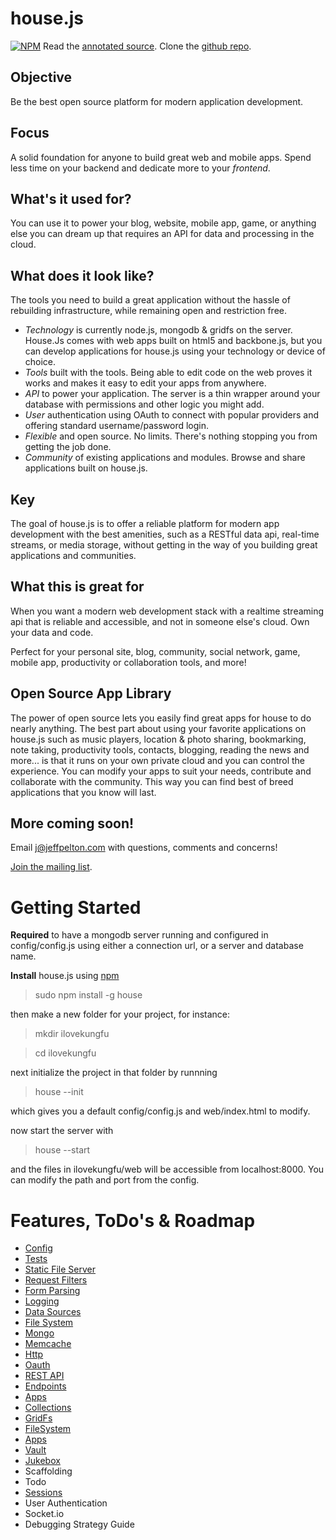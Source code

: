 house.js
========
[![NPM](https://nodei.co/npm/house.png?downloads=true)](https://nodei.co/npm/house/)
Read the [annotated source](http://comster.github.com/house/docs/lib/house/house.js.html).  Clone the [github repo](https://github.com/comster/house).

Objective
---------
Be the best open source platform for modern application development.

Focus
-----
A solid foundation for anyone to build great web and mobile apps.  Spend less time on your backend and dedicate more to your *frontend*.

What's it used for?
-------------------
You can use it to power your blog, website, mobile app, game, or anything else you can dream up that requires an API for data and processing in the cloud.

What does it look like?
-----------------------
The tools you need to build a great application without the hassle of rebuilding infrastructure, while remaining open and restriction free.

 - *Technology* is currently node.js, mongodb & gridfs on the server.  House.Js comes with web apps built on html5 and backbone.js, but you can develop applications for house.js using your technology or device of choice.
 - *Tools* built with the tools.  Being able to edit code on the web proves it works and makes it easy to edit your apps from anywhere.
 - *API* to power your application.  The server is a thin wrapper around your database with permissions and other logic you might add.
 - *User* authentication using OAuth to connect with popular providers and offering standard username/password login.
 - *Flexible* and open source.  No limits.  There's nothing stopping you from getting the job done.
 - *Community* of existing applications and modules.  Browse and share applications built on house.js.

Key
----
The goal of house.js is to offer a reliable platform for modern app development with the best amenities, such as a RESTful data api, real-time streams, or media storage, without getting in the way of you building great applications and communities.

What this is great for
----------------------
When you want a modern web development stack with a realtime streaming api that is reliable and accessible, and not in someone else's cloud.  Own your data and code.

Perfect for your personal site, blog, community, social network, game, mobile app, productivity or collaboration tools, and more!

Open Source App Library
-----------------------
The power of open source lets you easily find great apps for house to do nearly anything.  The best part about using your favorite applications on house.js such as music players, location & photo sharing, bookmarking, note taking, productivity tools, contacts, blogging, reading the news and more...  is that it runs on your own private cloud and you can control the experience.  You can modify your apps to suit your needs, contribute and collaborate with the community.  This way you can find best of breed applications that you know will last.

More coming soon!
-----------------
Email j@jeffpelton.com with questions, comments and concerns!

[Join the mailing list](https://groups.google.com/forum/?fromgroups#!forum/housejs).


Getting Started
===========

**Required** to have a mongodb server running and configured in config/config.js using either a connection url, or a server and database name.

**Install** house.js using [npm](http://npmjs.org/)

 > sudo npm install -g house

then make a new folder for your project, for instance:

 > mkdir ilovekungfu

 > cd ilovekungfu

next initialize the project in that folder by runnning

 > house --init

which gives you a default config/config.js and web/index.html to modify.

now start the server with

 > house --start

and the files in ilovekungfu/web will be accessible from localhost:8000.  You can modify the path and port from the config.


Features, ToDo's & Roadmap
==========================

 - [Config](http://comster.github.com/house/docs/lib/house/house.js.html#section-2)
 - [Tests](https://github.com/comster/house/tree/master/test)
 - [Static File Server](http://comster.github.com/house/docs/lib/house/filters/static/paper/index.js.html)
 - [Request Filters](http://comster.github.com/house/docs/lib/house/filters/index.js.html)
 - [Form Parsing](http://comster.github.com/house/docs/lib/house/filters/parser/formidable/index.js.html)
 - [Logging](http://comster.github.com/house/docs/lib/house/logger.js.html)
 - [Data Sources](http://comster.github.com/house/docs/lib/house/dataSources/index.js.html)
  - [File System](http://comster.github.com/house/docs/lib/house/dataSources/fs/index.js.html)
  - [Mongo](http://comster.github.com/house/docs/lib/house/dataSources/mongodb/index.js.html)
  - [Memcache](http://comster.github.com/house/docs/lib/house/dataSources/memcache/index.js.html)
  - [Http](http://comster.github.com/house/docs/lib/house/dataSources/http/index.js.html)
  - [Oauth](http://comster.github.com/house/docs/lib/house/dataSources/oauth/index.js.html)
 - [REST API](http://comster.github.com/house/docs/lib/house/filters/api/rest/index.js.html)
  - [Endpoints](http://comster.github.com/house/docs/lib/endPoints/index.js.html)
  - [Apps](http://comster.github.com/house/docs/lib/endPoints/apps/index.js.html)
  - [Collections](http://comster.github.com/house/docs/lib/endPoints/collections/index.js.html)
  - [GridFs](http://comster.github.com/house/docs/lib/endPoints/files/index.js.html)
  - [FileSystem](http://comster.github.com/house/docs/lib/endPoints/fs/index.js/html)
 - [Apps](http://comster.github.com/house/docs/lib/house/apps/index.js.html)
  - [Vault](http://comster.github.com/house/docs/apps/vault/)
  - [Jukebox](https://github.com/comster/jukebox)
  - Scaffolding
  - Todo
 - [Sessions](http://comster.github.com/house/docs/lib/house/filters/session/houseGuest/index.js.html)
 - User Authentication
 - Socket.io
 - Debugging Strategy Guide
